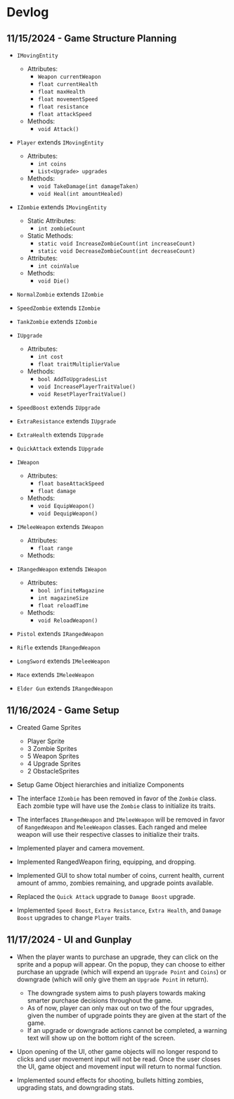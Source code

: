 # Devlog

## 11/15/2024 - Game Structure Planning
- `IMovingEntity`
    - Attributes:
        - `Weapon currentWeapon`
        - `float currentHealth`
        - `float maxHealth`
        - `float movementSpeed`
        - `float resistance`
        - `float attackSpeed`
    - Methods:
        - `void Attack()`

- `Player` extends `IMovingEntity`
    - Attributes:
        - `int coins`
        - `List<Upgrade> upgrades`
    - Methods:
        - `void TakeDamage(int damageTaken)`
        - `void Heal(int amountHealed)`

- `IZombie` extends `IMovingEntity`
    - Static Attributes:
        - `int zombieCount`
    - Static Methods:
        - `static void IncreaseZombieCount(int increaseCount)`
        - `static void DecreaseZombieCount(int decreaseCount)`
    - Attributes:
        - `int coinValue`
    - Methods:
        - `void Die()`

- `NormalZombie` extends `IZombie`
- `SpeedZombie` extends `IZombie`
- `TankZombie` extends `IZombie`

- `IUpgrade`
    - Attributes:
        - `int cost`
        - `float traitMultiplierValue`
    - Methods:
        - `bool AddToUpgradesList`
        - `void IncreasePlayerTraitValue()`
        - `void ResetPlayerTraitValue()`

- `SpeedBoost` extends `IUpgrade`
- `ExtraResistance` extends `IUpgrade`
- `ExtraHealth` extends `IUpgrade`
- `QuickAttack` extends `IUpgrade`

- `IWeapon`
    - Attributes:
        - `float baseAttackSpeed`
        - `float damage`
    - Methods:
        - `void EquipWeapon()`
        - `void DequipWeapon()`

- `IMeleeWeapon` extends `IWeapon`
    - Attributes:
        - `float range`
    - Methods:

- `IRangedWeapon` extends `IWeapon`
    - Attributes:
        - `bool infiniteMagazine`
        - `int magazineSize`
        - `float reloadTime`
    - Methods:
        - `void ReloadWeapon()`

- `Pistol` extends `IRangedWeapon`
- `Rifle` extends `IRangedWeapon`
- `LongSword` extends `IMeleeWeapon`
- `Mace` extends `IMeleeWeapon`
- `Elder Gun` extends `IRangedWeapon`

## 11/16/2024 - Game Setup
- Created Game Sprites
    - Player Sprite
    - 3 Zombie Sprites
    - 5 Weapon Sprites
    - 4 Upgrade Sprites
    - 2 ObstacleSprites

- Setup Game Object hierarchies and initialize Components

- The interface `IZombie` has been removed in favor of the `Zombie` class. Each zombie type
will have use the `Zombie` class to initialize its traits.

- The interfaces `IRangedWeapon` and `IMeleeWeapon` will be removed in favor of `RangedWeapon` and `MeleeWeapon` classes.
Each ranged and melee weapon will use their respective classes to initialize their traits.

- Implemented player and camera movement.

- Implemented RangedWeapon firing, equipping, and dropping.

- Implemented GUI to show total number of coins, current health, current amount of ammo, zombies remaining, and upgrade points available.

- Replaced the `Quick Attack` upgrade to `Damage Boost` upgrade.

- Implemented `Speed Boost`, `Extra Resistance`, `Extra Health`, and `Damage Boost` upgrades to change `Player` traits.

## 11/17/2024 - UI and Gunplay
- When the player wants to purchase an upgrade, they can click on the sprite and a popup will appear.
On the popup, they can choose to either purchase an upgrade (which will expend an `Upgrade Point` and `Coins`) or
downgrade (which will only give them an `Upgrade Point` in return).
    - The downgrade system aims to push players towards making smarter purchase decisions throughout the game.
    - As of now, player can only max out on two of the four upgrades, given the number of upgrade points they are given 
    at the start of the game.
    - If an upgrade or downgrade actions cannot be completed, a warning text will show up on the bottom right of the screen.

- Upon opening of the UI, other game objects will no longer respond to clicks and user movement input will not be read. Once the user closes the UI, game object and movement input will return to normal function.

- Implemented sound effects for shooting, bullets hitting zombies, upgrading stats, and downgrading stats.